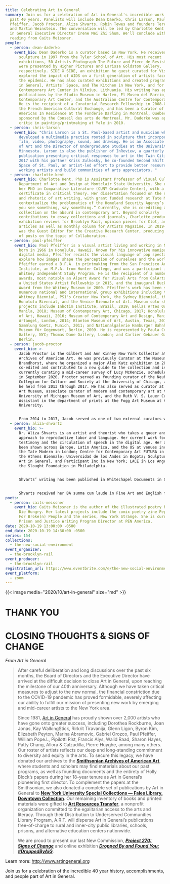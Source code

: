 ```yaml
---
title: Celebrating Art in General
summary: Join us for a celebration of Art in General's incredible work over the
  past 40 years. Panelists will include Dean Daerko, Chris Larson, Paul
  Pfeiffer, Jacob Procter, Aliza Shvarts, Robin Tewes and founders Teresa Liszka
  and Martin Weinstein. The conversation will be led by Charlotte Kent and Art
  in General Executive Director Irene Mei Zhi Shum. We'll conclude with a poetry
  reading from Caits Meissner.
people:
  - person: dean-daderko
    event_bio: Dean Daderko is a curator based in New York. He received his BFA in
      sculpture in 1997 from the Tyler School of Art. His most recent
      exhibitions, 50 Artists Photograph The Future and Piece de Resistance,
      were presented by Higher Pictures and Larissa Goldston Gallery,
      respectively. SIDE X SIDE, an exhibition he guest curated for Visual AIDS,
      explored the impact of AIDS on a first generation of artists faced with
      the epidemic. He has also curated exhibitions and created programs for Art
      in General, Artists’ Space, and The Kitchen in New York, and for the
      Contemporary Art Center in Vilnius, Lithuania. His writing has appeared in
      publications by the Studio Museum in Harlem, El Museo del Barrio, P.S.1
      Contemporary Art Center, and the Australian Centre for Contemporary Arts.
      He is the recipient of a Curatorial Research Fellowship in 2008-09 from
      the French American Cultural Exchange, and has been a Curator of The
      Americas In Residence at the Fonderie Darling in Montreal, Quebec,
      sponsored by the Conseil des arts de Montreal. Mr. Daderko was appointed
      critic in painting/printmaking at Yale in 2010.
  - person: chris-larson
    event_bio: "Chris Larson is a St. Paul-based artist and musician who has
      developed a multimedia practice rooted in sculpture that incorporates
      film, video, photography, sound, and drawing. He is an Associate Professor
      of Art and the Director of Undergraduate Studies at the University of
      Minnesota. Larson is also the publisher of InReview, a quarterly print
      publication presenting critical responses to art in the Twin Cities. In
      2017 with his partner Kriss Zulkosky, he co-founded Second Shift Studio
      Space of St. Paul, an artist-led effort to provide better resources to
      working artists and build communities of arts appreciators. "
  - person: charlotte-kent
    event_bio: Charlotte Kent, PhD is Assistant Professor of Visual Culture in the
      Department of Art and Design at Montclair State University. She received
      her PhD in Comparative Literature (CUNY Graduate Center), with a
      certificate in critical theory. Her dissertation focused on the narratives
      and rhetoric of art writing, with grant funded research at Tate Modern, to
      contextualize the problematics of the Homeland Security Agency’s claim “if
      you see something, say something.” Currently, she is co-editing a
      collection on the absurd in contemporary art. Beyond scholarly
      contributions to essay collections and journals, Charlotte produces
      exhibition reviews for Brooklyn Rail, opinion pieces for Clot, and feature
      articles as well as monthly column for Artists Magazine. In 2019-2020, she
      was the Guest Editor for the Creative Research Center, producing a series
      of posts on the topic of Collaboration.
  - person: paul-pfeiffer
    event_bio: Paul Pfeiffer is a visual artist living and working in NYC. He was
      born in 1966 in Honolulu, Hawaii. Known for his innovative manipulation of
      digital media, Pfeiffer recasts the visual language of pop spectacle to
      explore how images shape the perception of ourselves and the world.
      Pfeiffer earned a B.F.A. in printmaking from the San Francisco Art
      Institute, an M.F.A. from Hunter College, and was a participant in the
      Whitney Independent Study Program. He is the recipient of a number of
      awards, most notably an Alpert Award for Visual Arts from CalArts in 2009,
      a United States Artist Fellowship in 2015, and the inaugural Bucksbaum
      Award from the Whitney Museum in 2000. Pfeiffer's work has been seen in
      numerous national and international group exhibitions including the
      Whitney Biennial, PS1's Greater New York, the Sydney Biennial, the
      Honolulu Biennial, and the Venice Biennale of Art. Museum solo shows and
      projects include Inhotim Institute, Brazil, 2019; Bellas Artes Outpost,
      Manila, 2018; Museum of Contemporary Art, Chicago, 2017; Honolulu Museum
      of Art, Hawaii, 2016; Museum of Contemporary Art and Design, Manila, 2015;
      Artangel, London, 2014; Blanton Museum of Art, Austin, Texas, 2012;
      Sammlung Goetz, Munich, 2011; and Nationalgalerie Hamburger Bahnhof –
      Museum für Gegenwart, Berlin, 2009. He is represented by Paula Cooper
      Gallery, NYC; Thomas Dane Gallery, London; and Carlier Gebauer Gallery,
      Berlin.
  - person: jacob-proctor
    event_bio: >-
      Jacob Proctor is the Gilbert and Ann Kinney New York Collector at the
      Archives of American Art. He was previously Curator at the Museum
      Brandhorst, where he organized a major Alex Katz exhibition in 2018,
      co-edited and contributed to a new guide to the collection and is
      currently curating a mid-career survey of Lucy McKenzie, scheduled to open
      in September 2020. Proctor served as founding curator of the Neubauer
      Collegium for Culture and Society at the University of Chicago, a position
      he held from 2013 through 2017. He has also served as curator at the Aspen
      Art Museum, associate curator of modern and contemporary art at the
      University of Michigan Museum of Art, and the Ruth V. S. Lauer Curatorial
      Assistant in the department of prints at the Fogg Art Museum at Harvard
      University. 


      From 2014 to 2017, Jacob served as one of two external curators who advised on the selection of artists and projects for the “Frame,” “Focus,” and “Live” sections of the Frieze Art Fair in both London and New York. He has also served as curator at the Aspen Art Museum, associate curator of modern and contemporary art at the University of Michigan Museum of Art, and the Ruth V. S. Lauer Curatorial Assistant in the department of prints at the Fogg Art Museum at Harvard University. His critical and art historical writings have appeared in Artforum and numerous monographs and exhibition catalogues. 
  - person: aliza-shvartz
    event_bio: >-
      Dr. Aliza Shvarts is an artist and theorist who takes a queer and feminist
      approach to reproductive labor and language. Her current work focuses on
      testimony and the circulation of speech in the digital age. Her artwork
      been shown across Europe, Latin America, and the US at venues including
      the Tate Modern in London; Centre for Contemporary Art FUTURA in Prague;
      the Athens Biennale; Universidad de los Andes in Bogota; SculptureCenter,
      Art in General, and Participant Inc in New York; LACE in Los Angeles; and
      the Slought Foundation in Philadelphia.


      Shvarts’ writing has been published in Whitechapel Documents in Contemporary Art: Practice, The Feminist and Queer Information Studies Reader, TDR/The Drama Review, Women & Performance, and The Brooklyn Rail. She has given talks at numerous institutions including The Whitney Museum, The Brooklyn Museum, Harvard University, McGill University, Stanford University, and UCLA. Not content with appearing only at revered seats of learning, she has also written liner notes for the drone metal band SunnO))) and appeared She has also been a guest commentator on MTV.


      Shvarts received her BA summa cum laude in Fine Art and English from Yale University and her PhD in Performance Studies from New York University, where her dissertation, “The Doom Performative: Aesthetics in the Space of Interdiction,” received the Monroe Lippman Memorial Award for Distinguished Doctoral Dissertation. Shvarts was a 2014 recipient of the Creative Capital | Warhol Foundation Arts Writers Grant, a 2014-2015 Helena Rubinstein Fellow at the Whitney Independent Study Program, a 2017 Critical Writing Fellow at Recess Art, a 2019-20 Fellow at A.I.R Gallery, and a 2020 Artist Fellow at the National Arts Club. She was also a Joan Tisch Teaching Fellow at the Whitney Museum of American Art from 2015-2019, and has served as Faculty in the Leslie-Lohman Museum Queer Artist Fellowship Program since 2019.
poets:
  - person: caits-meissner
    event_bio: Caits Meissner is the author of the illustrated poetry book Let It
      Die Hungry. Her latest projects include the comix poetry zine Pep Talks
      For Broke(n) People and the series, New York Strange. She is currently the
      Prison and Justice Writing Program Director at PEN America.
date: 2020-10-19 13:00:00 -0500
end_date: 2020-10-19 14:30:00 -0500
series: 154
collections:
  - the-new-social-environment
event_organizer:
  - the-brooklyn-rail
event_producer:
  - the-brooklyn-rail
registration_url: https://www.eventbrite.com/e/the-new-social-environment-154-celebrating-art-in-general-tickets-125645975495
event_platform:
  - zoom
---
```

{{< image media="2020/10/art-in-general" size="md" >}}

# **THANK YOU**

# **CLOSING THOUGHTS & SIGNS OF CHANGE**

*From Art in General*

> After careful deliberation and long discussions over the past six months, the Board of Directors and the Executive Director have arrived at the difficult decision to close Art in General, upon reaching the milestone of our 40th anniversary. Although we have taken critical measures to adjust to the new normal, the financial constriction due to the COVID-19 pandemic has proved formidable, severely affecting our ability to fulfill our mission of presenting new work by emerging and mid-career artists to the New York area.
>
> Since 1981, [Art in General](http://www.artingeneral.org) has proudly shown over 2,000 artists who have gone onto greater success, including Dorothea Rockburne, Joan Jonas, Kay WalkingStick, Rirkrit Tiravanija, Glenn Ligon, Byron Kim, Elizabeth Peyton, Marina Abramovic, Gabriel Orozco, Paul Pfeiffer, William Pope.L, Pipilotti Rist, Francis Alys, Walid Raad, Sharon Hayes, Patty Chang, Allora & Calzadilla, Pierre Huyghe, among many others. Our roster of artists reflects our deep and long-standing commitment to diversity and equity in the arts. To secure this legacy, we have donated our archives to the **[Smithsonian Archives of American Art](https://www.aaa.si.edu/)**, where students and scholars may find materials about our past programs, as well as founding documents and the entirety of Holly Block’s papers during her 18-year tenure as Art in General’s pioneering first director. To complement the papers at the Smithsonian, we also donated a complete set of publications by Art in General to **[New York University Special Collections — Fales Library, Downtown Collection](https://guides.nyu.edu/downtown-collection)**. Our remaining inventory of books and printed materials were gifted to **[Art Resources Transfer](https://www.artresourcestransfer.org/)**, a nonprofit organization committed to the egalitarian access to the arts and literacy. Through their Distribution to Underserved Communities Library Program, A.R.T. will disperse Art in General’s publications free-of-charge to rural and inner-city public libraries, schools, prisons, and alternative education centers nationwide.
>
> We are proud to present our last New Commission, ***[Project 270: Signs of Change](http://www.artingeneral.org/exhibitions/706)*** and online exhibition ***[Dropped By and Found You: #DroppedByAiG](http://www.artingeneral.org/exhibitions/704)***.

Learn more: <http://www.artingeneral.org>

Join us for a celebration of the incredible 40 year history, accomplishments, and people part of Art in General.